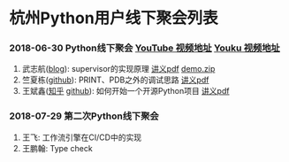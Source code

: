 # 杭州Python用户线下聚会列表

### 2018-06-30 Python线下聚会 [YouTube 视频地址](https://www.youtube.com/watch?v=nbWuX9jkMX0) [Youku 视频地址](https://v.youku.com/v_show/id_XMzcxMzc1NDk2NA==.html)

1. 武志航([blog](https://blog.csdn.net/qq_33339479/)): supervisor的实现原理 [讲义pdf](https://github.com/HZPUG/HZPUG.github.io/blob/master/lectures/2018-06-30/supervisor的实现原理.pdf) [demo.zip](https://github.com/HZPUG/HZPUG.github.io/blob/master/lectures/2018-06-30/supervisor_demo.zip)
2. 竺夏栋([github](https://github.com/indexmotion)): PRINT、PDB之外的调试思路 [讲义pdf](https://github.com/HZPUG/HZPUG.github.io/blob/master/lectures/2018-06-30/PRINT、PDB之外的调试思路.pdf)
3. 王斌鑫([知乎](https://www.zhihu.com/people/prodesire) [github](https://github.com/Prodesire)): 如何开始一个开源Python项目 [讲义pdf](https://github.com/HZPUG/HZPUG.github.io/blob/master/lectures/2018-06-30/如何开始一个开源Python项目.pdf)

### 2018-07-29 第二次Python线下聚会

1. 王飞: 工作流引擎在CI/CD中的实现
2. 王鹏翰: Type check
